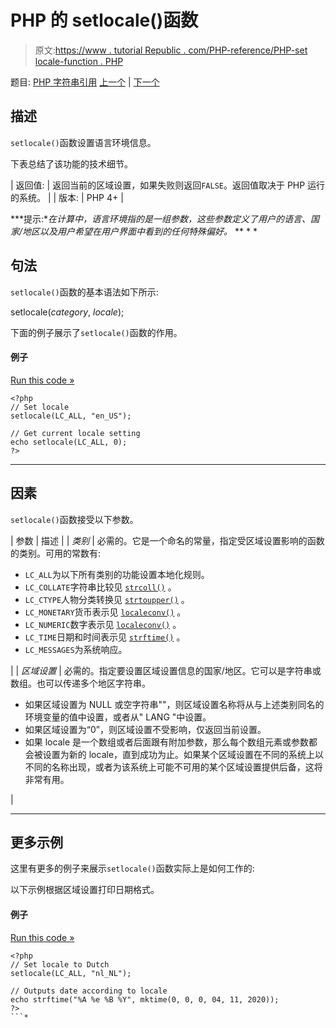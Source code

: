 # PHP 的 setlocale()函数

> 原文:[https://www . tutorial Republic . com/PHP-reference/PHP-set locale-function . PHP](https://www.tutorialrepublic.com/php-reference/php-setlocale-function.php)

题目: [PHP 字符串引用](php-string-functions.php) [上一个](php-rtrim-function.php) | [下一个](php-sha1-function.php)

## 描述

`setlocale()`函数设置语言环境信息。

下表总结了该功能的技术细节。

| 返回值: | 返回当前的区域设置，如果失败则返回`FALSE`。返回值取决于 PHP 运行的系统。 |
| 版本: | PHP 4+ |

 ***提示:**在计算中，语言环境指的是一组参数，这些参数定义了用户的语言、国家/地区以及用户希望在用户界面中看到的任何特殊偏好。*  ** * *

## 句法

`setlocale()`函数的基本语法如下所示:

setlocale(*category*, *locale*);

下面的例子展示了`setlocale()`函数的作用。

#### 例子

[Run this code »](javascript:void(0); "Disabled")

```
<?php
// Set locale
setlocale(LC_ALL, "en_US");

// Get current locale setting
echo setlocale(LC_ALL, 0);
?>
```

* * *

## 因素

`setlocale()`函数接受以下参数。

| 参数 | 描述 |
| *类别* | 必需的。它是一个命名的常量，指定受区域设置影响的函数的类别。可用的常数有:

*   `LC_ALL`为以下所有类别的功能设置本地化规则。
*   `LC_COLLATE`字符串比较见 [`strcoll()`](php-strcoll-function.php) 。
*   `LC_CTYPE`人物分类转换见 [`strtoupper()`](php-strtoupper-function.php) 。
*   `LC_MONETARY`货币表示见 [`localeconv()`](php-localeconv-function.php) 。
*   `LC_NUMERIC`数字表示见 [`localeconv()`](php-localeconv-function.php) 。
*   `LC_TIME`日期和时间表示见 [`strftime()`](php-strftime-function.php) 。
*   `LC_MESSAGES`为系统响应。

 |
| *区域设置* | 必需的。指定要设置区域设置信息的国家/地区。它可以是字符串或数组。也可以传递多个地区字符串。

*   如果区域设置为 NULL 或空字符串""，则区域设置名称将从与上述类别同名的环境变量的值中设置，或者从" LANG "中设置。
*   如果区域设置为“0”，则区域设置不受影响，仅返回当前设置。
*   如果 locale 是一个数组或者后面跟有附加参数，那么每个数组元素或参数都会被设置为新的 locale，直到成功为止。如果某个区域设置在不同的系统上以不同的名称出现，或者为该系统上可能不可用的某个区域设置提供后备，这将非常有用。

 |

* * *

## 更多示例

这里有更多的例子来展示`setlocale()`函数实际上是如何工作的:

以下示例根据区域设置打印日期格式。

#### 例子

[Run this code »](javascript:void(0); "Disabled")

```
<?php
// Set locale to Dutch
setlocale(LC_ALL, "nl_NL");

// Outputs date according to locale
echo strftime("%A %e %B %Y", mktime(0, 0, 0, 04, 11, 2020));
?>
```*